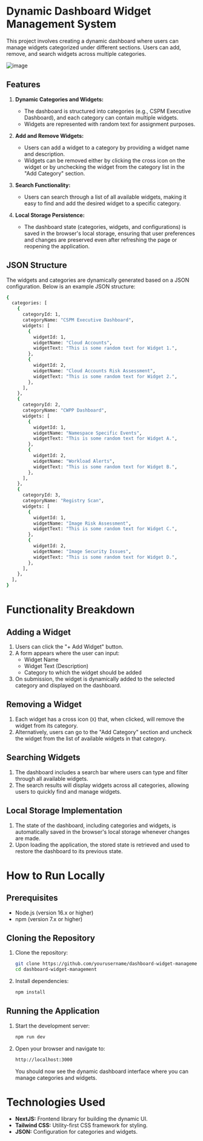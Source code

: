 # Dynamic Dashboard Widget Management System

This project involves creating a dynamic dashboard where users can manage widgets categorized under different sections. Users can add, remove, and search widgets across multiple categories.

![image](https://github.com/user-attachments/assets/dce049c9-0b80-48d4-b5ac-5bc9444b701b)


## Features

1. **Dynamic Categories and Widgets:** 
   - The dashboard is structured into categories (e.g., CSPM Executive Dashboard), and each category can contain multiple widgets.
   - Widgets are represented with random text for assignment purposes.

2. **Add and Remove Widgets:**
   - Users can add a widget to a category by providing a widget name and description.
   - Widgets can be removed either by clicking the cross icon on the widget or by unchecking the widget from the category list in the "Add Category" section.

3. **Search Functionality:**
   - Users can search through a list of all available widgets, making it easy to find and add the desired widget to a specific category.
  
4. **Local Storage Persistence:**
   - The dashboard state (categories, widgets, and configurations) is saved in the browser's local storage, ensuring that user preferences and changes are preserved even after refreshing the page or reopening the application.

## JSON Structure

The widgets and categories are dynamically generated based on a JSON configuration. Below is an example JSON structure:

```bash
{
  categories: [
    {
      categoryId: 1,
      categoryName: "CSPM Executive Dashboard",
      widgets: [
        {
          widgetId: 1,
          widgetName: "Cloud Accounts",
          widgetText: "This is some random text for Widget 1.",
        },
        {
          widgetId: 2,
          widgetName: "Cloud Accounts Risk Assessment",
          widgetText: "This is some random text for Widget 2.",
        },
      ],
    },
    {
      categoryId: 2,
      categoryName: "CWPP Dashboard",
      widgets: [
        {
          widgetId: 1,
          widgetName: "Namespace Specific Events",
          widgetText: "This is some random text for Widget A.",
        },
        {
          widgetId: 2,
          widgetName: "Workload Alerts",
          widgetText: "This is some random text for Widget B.",
        },
      ],
    },
    {
      categoryId: 3,
      categoryName: "Registry Scan",
      widgets: [
        {
          widgetId: 1,
          widgetName: "Image Risk Assessment",
          widgetText: "This is some random text for Widget C.",
        },
        {
          widgetId: 2,
          widgetName: "Image Security Issues",
          widgetText: "This is some random text for Widget D.",
        },
      ],
    },
  ],
}
```

# Functionality Breakdown

## Adding a Widget

1. Users can click the "+ Add Widget" button.
2. A form appears where the user can input:
    - Widget Name
    - Widget Text (Description)
    - Category to which the widget should be added
3. On submission, the widget is dynamically added to the selected category and displayed on the dashboard.

## Removing a Widget

1. Each widget has a cross icon (`X`) that, when clicked, will remove the widget from its category.
2. Alternatively, users can go to the "Add Category" section and uncheck the widget from the list of available widgets in that category.

## Searching Widgets

1. The dashboard includes a search bar where users can type and filter through all available widgets.
2. The search results will display widgets across all categories, allowing users to quickly find and manage widgets.

## Local Storage Implementation
1. The state of the dashboard, including categories and widgets, is automatically saved in the browser's local storage whenever changes are made.
2. Upon loading the application, the stored state is retrieved and used to restore the dashboard to its previous state.

# How to Run Locally

## Prerequisites

- Node.js (version 16.x or higher)
- npm (version 7.x or higher)

## Cloning the Repository

1. Clone the repository:

    ```bash
    git clone https://github.com/yourusername/dashboard-widget-management.git
    cd dashboard-widget-management
    ```

2. Install dependencies:

    ```bash
    npm install
    ```

## Running the Application

1. Start the development server:

    ```bash
    npm run dev
    ```

2. Open your browser and navigate to:

    ```bash
    http://localhost:3000
    ```

    You should now see the dynamic dashboard interface where you can manage categories and widgets.
# Technologies Used

- **NextJS:** Frontend library for building the dynamic UI.
- **Tailwind CSS:** Utility-first CSS framework for styling.
- **JSON:** Configuration for categories and widgets.
